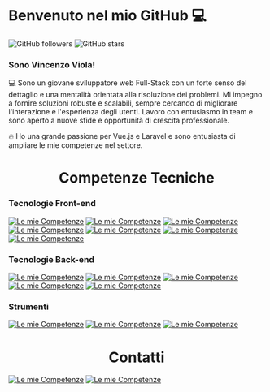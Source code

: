 <h1>Benvenuto nel mio GitHub 💻</h1>

![GitHub followers](https://img.shields.io/github/followers/violix96?style=social)
![GitHub stars](https://img.shields.io/github/stars/violix96?style=social)

<h3>Sono Vincenzo Viola!</h3>

<p>💻 Sono un giovane sviluppatore web Full-Stack con un forte senso del dettaglio e una mentalità orientata alla risoluzione dei problemi. Mi impegno a fornire soluzioni robuste e scalabili, sempre cercando di migliorare l'interazione e l'esperienza degli utenti. Lavoro con entusiasmo in team e sono aperto a nuove sfide e opportunità di crescita professionale.</p> <p>🔥 Ho una grande passione per Vue.js e Laravel e sono entusiasta di ampliare le mie competenze nel settore.</p>

<h1 align="center">Competenze Tecniche</h1>

<!-- <h3 align="left">Attualmente sto imparando</h3>

[![Le mie Competenze](https://skillicons.dev/icons?i=react)](https://react.dev/) -->

<h3>Tecnologie Front-end</h3>

[![Le mie Competenze](https://skillicons.dev/icons?i=html)](https://www.w3schools.com/html/)
[![Le mie Competenze](https://skillicons.dev/icons?i=css)](https://www.w3schools.com/css/)
[![Le mie Competenze](https://skillicons.dev/icons?i=js)](https://www.w3schools.com/js/)
[![Le mie Competenze](https://skillicons.dev/icons?i=vue)](https://vuejs.org/)
[![Le mie Competenze](https://skillicons.dev/icons?i=vite)](https://vitejs.dev/)
[![Le mie Competenze](https://skillicons.dev/icons?i=bootstrap)](https://getbootstrap.com/)
[![Le mie Competenze](https://skillicons.dev/icons?i=sass)](https://sass-lang.com/)

<h3>Tecnologie Back-end</h3>

[![Le mie Competenze](https://skillicons.dev/icons?i=nodejs)](https://nodejs.org/en)
[![Le mie Competenze](https://skillicons.dev/icons?i=php)](https://www.php.net/)
[![Le mie Competenze](https://skillicons.dev/icons?i=mysql)](https://www.mysql.com/)
[![Le mie Competenze](https://skillicons.dev/icons?i=laravel)](https://laravel.com/)
[![Le mie Competenze](https://skillicons.dev/icons?i=npm)](https://www.npmjs.com/)

<h3>Strumenti</h3>

[![Le mie Competenze](https://skillicons.dev/icons?i=postman)](https://www.postman.com/)
[![Le mie Competenze](https://skillicons.dev/icons?i=vscode)](https://code.visualstudio.com/)
[![Le mie Competenze](https://skillicons.dev/icons?i=git)](https://git-scm.com/)

<h1 align="center">Contatti</h1>

[![Le mie Competenze](https://skillicons.dev/icons?i=gmail)](mailto:vincy1621@gmail.com)
[![Le mie Competenze](https://skillicons.dev/icons?i=linkedin)](https://www.linkedin.com/in/vincenzo-viola-2b3271a7/)
